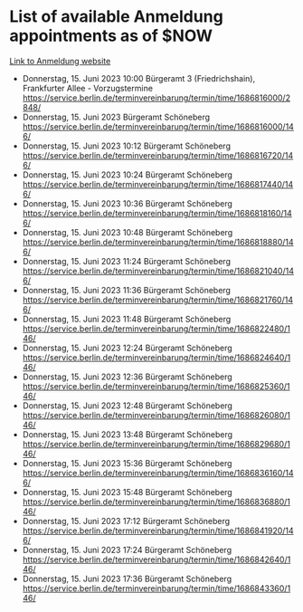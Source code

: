 # List of available Anmeldung appointments as of $NOW
[Link to Anmeldung website](https://service.berlin.de/terminvereinbarung/termin/tag.php?termin=1&anliegen[]=120686&dienstleisterlist=122210,122217,327316,122219,327312,122227,327314,122231,327346,122243,327348,122254,122252,329742,122260,329745,122262,329748,122271,327278,122273,327274,122277,327276,330436,122280,327294,122282,327290,122284,327292,122291,327270,122285,327266,122286,327264,122296,327268,150230,329760,122297,327286,122294,327284,122312,329763,122314,329775,122304,327330,122311,327334,122309,327332,317869,122281,327352,122279,329772,122283,122276,327324,122274,327326,122267,329766,122246,327318,122251,327320,122257,327322,122208,327298,122226,327300&herkunft=http%3A%2F%2Fservice.berlin.de%2Fdienstleistung%2F120686%2F)
- Donnerstag, 15. Juni 2023 10:00 Bürgeramt 3 (Friedrichshain), Frankfurter Allee - Vorzugstermine https://service.berlin.de/terminvereinbarung/termin/time/1686816000/2848/
- Donnerstag, 15. Juni 2023  Bürgeramt Schöneberg https://service.berlin.de/terminvereinbarung/termin/time/1686816000/146/
- Donnerstag, 15. Juni 2023 10:12 Bürgeramt Schöneberg https://service.berlin.de/terminvereinbarung/termin/time/1686816720/146/
- Donnerstag, 15. Juni 2023 10:24 Bürgeramt Schöneberg https://service.berlin.de/terminvereinbarung/termin/time/1686817440/146/
- Donnerstag, 15. Juni 2023 10:36 Bürgeramt Schöneberg https://service.berlin.de/terminvereinbarung/termin/time/1686818160/146/
- Donnerstag, 15. Juni 2023 10:48 Bürgeramt Schöneberg https://service.berlin.de/terminvereinbarung/termin/time/1686818880/146/
- Donnerstag, 15. Juni 2023 11:24 Bürgeramt Schöneberg https://service.berlin.de/terminvereinbarung/termin/time/1686821040/146/
- Donnerstag, 15. Juni 2023 11:36 Bürgeramt Schöneberg https://service.berlin.de/terminvereinbarung/termin/time/1686821760/146/
- Donnerstag, 15. Juni 2023 11:48 Bürgeramt Schöneberg https://service.berlin.de/terminvereinbarung/termin/time/1686822480/146/
- Donnerstag, 15. Juni 2023 12:24 Bürgeramt Schöneberg https://service.berlin.de/terminvereinbarung/termin/time/1686824640/146/
- Donnerstag, 15. Juni 2023 12:36 Bürgeramt Schöneberg https://service.berlin.de/terminvereinbarung/termin/time/1686825360/146/
- Donnerstag, 15. Juni 2023 12:48 Bürgeramt Schöneberg https://service.berlin.de/terminvereinbarung/termin/time/1686826080/146/
- Donnerstag, 15. Juni 2023 13:48 Bürgeramt Schöneberg https://service.berlin.de/terminvereinbarung/termin/time/1686829680/146/
- Donnerstag, 15. Juni 2023 15:36 Bürgeramt Schöneberg https://service.berlin.de/terminvereinbarung/termin/time/1686836160/146/
- Donnerstag, 15. Juni 2023 15:48 Bürgeramt Schöneberg https://service.berlin.de/terminvereinbarung/termin/time/1686836880/146/
- Donnerstag, 15. Juni 2023 17:12 Bürgeramt Schöneberg https://service.berlin.de/terminvereinbarung/termin/time/1686841920/146/
- Donnerstag, 15. Juni 2023 17:24 Bürgeramt Schöneberg https://service.berlin.de/terminvereinbarung/termin/time/1686842640/146/
- Donnerstag, 15. Juni 2023 17:36 Bürgeramt Schöneberg https://service.berlin.de/terminvereinbarung/termin/time/1686843360/146/
